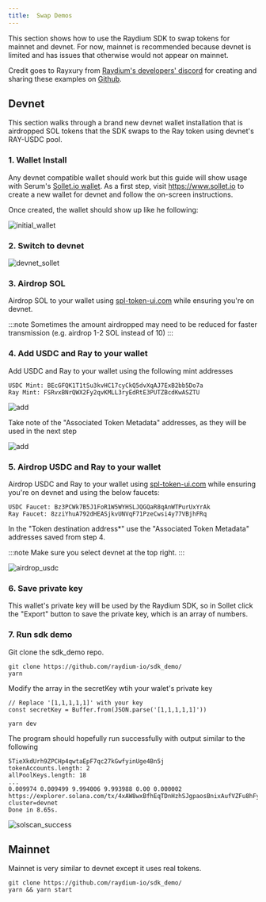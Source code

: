 ```yaml
---
title:  Swap Demos
---
```


This section shows how to use the Raydium SDK to swap tokens for mainnet and
devnet. For now, mainnet is recommended because devnet is limited and has issues
that otherwise would not appear on mainnet.

Credit goes to Rayxury from [Raydium's developers' discord](https://discord.com/channels/813741812598439958/813750197423308820) for creating and sharing these examples on [Github](https://github.com/raydium-io/sdk_demo/).

## Devnet

This section walks through a brand new devnet wallet installation that is airdropped
SOL tokens that the SDK swaps to the Ray token using devnet's RAY-USDC pool.

### 1. Wallet Install

Any devnet compatible wallet should work but this guide will show usage
with Serum's [Sollet.io wallet](https://www.sollet.io/). As a first step,
visit https://www.sollet.io to create a new wallet for devnet and follow
the on-screen instructions.

Once created, the wallet should show up like he following:

![initial_wallet](/img/guides/initial_wallet.png)


### 2. Switch to devnet

![devnet_sollet](/img/guides/devnet_sollet.png)

### 3. Airdrop SOL

Airdrop SOL to your wallet using [spl-token-ui.com](https://www.spl-token-ui.com/#/sol-airdrop)
while ensuring you're on devnet.

:::note
Sometimes the amount airdropped may need to be reduced 
for faster transmission (e.g. airdrop 1-2 SOL instead of 10)
:::

### 4. Add USDC and Ray to your wallet

Add USDC and Ray to your wallet using the following mint addresses

```
USDC Mint: BEcGFQK1T1tSu3kvHC17cyCkQ5dvXqAJ7ExB2bb5Do7a
Ray Mint: FSRvxBNrQWX2Fy2qvKMLL3ryEdRtE3PUTZBcdKwASZTU
```

![add](/img/guides/add-ray-wallet.png)

Take note of the "Associated Token Metadata" addresses, as they will be used
in the next step

![add](/img/guides/token_addresses.png)


### 5. Airdrop USDC and Ray to your wallet

Airdrop USDC and Ray to your wallet using [spl-token-ui.com](https://www.spl-token-ui.com/#/sol-airdrop)
while ensuring you're on devnet and using the below faucets:

```
USDC Faucet: Bz3PCWk7B5J1FoR1W5WYHSLJQGQaR8qAnWTPurUxYrAk
Ray Faucet: 8zziYhuA792dHEASjkvUNVqF71PzeCwsi4y77VBjhFRq
```

In the "Token destination address*" use the "Associated Token Metadata" addresses saved from step 4.

:::note
Make sure you select devnet at the top right.
:::

![airdrop_usdc](/img/guides/airdrop_usdc.png)


### 6. Save private key

This wallet's private key will be used by the Raydium SDK, so in Sollet click the "Export" button
to save the private key, which is an array of numbers.

### 7. Run sdk demo

Git clone the sdk_demo repo.

```shell
git clone https://github.com/raydium-io/sdk_demo/
yarn
```

Modify the array in the secretKey wtih your walet's private key

```tsx
// Replace '[1,1,1,1,1]' with your key
const secretKey = Buffer.from(JSON.parse('[1,1,1,1,1]'))
```


```shell
yarn dev
```

The program should hopefully run successfully with output similar to the following

```
5TieXkdUrh9ZPCHp4qwtaEpF7qc27kGwfyinUge4Bn5j
tokenAccounts.length: 2
allPoolKeys.length: 18
...
0.009974 0.009499 9.994006 9.993988 0.00 0.000002
https://explorer.solana.com/tx/4xAW8wxBfhEqTDnHzhSJgpaosBnixAufVZFu8hFyhS2CTbs2fgbDptQKw4eLvAaQGPVt76uR5u7bbJGEsrhgVmN4?cluster=devnet
Done in 8.65s.
```

![solscan_success](/img/guides/solscan_success.png)

## Mainnet

Mainnet is very similar to devnet except it uses real tokens.

```shell
git clone https://github.com/raydium-io/sdk_demo/
yarn && yarn start
```